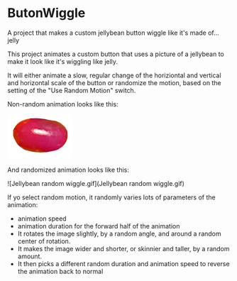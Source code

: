 ButonWiggle
===========

A project that makes a custom jellybean button wiggle like it's made of... jelly


This project animates a custom button that uses a picture of a jellybean to make it look like it's wiggling like jelly.

It will either animate a slow, regular change of the horiziontal and vertical and horizontal scale of the button or randomize the motion, based on the setting of the "Use Random Motion" switch.

Non-random animation looks like this:

![jellybJellybean.gif](Jellybean.gif)


And randomized animation looks like this:

![Jellybean random wiggle.gif](Jellybean random wiggle.gif)


If yo select random motion, it randomly varies lots of parameters of the animation:


* animation speed
* animation duration for the forward half of the animation
* It rotates the image slightly, by a random angle, and around a random center of rotation.
* It makes the image wider and shorter, or skinnier and taller, by a random amount.
* It then picks a different random duration and animation speed to reverse the animation back to normal
